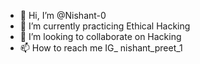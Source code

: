 - 👋 Hi, I’m @Nishant-0
- 🌱 I’m currently practicing Ethical Hacking
- 💞️ I’m looking to collaborate on Hacking
- 📫 How to reach me IG_ nishant_preet_1

<!---
Nishant-0/Nishant-0 is a ✨ special ✨ repository because its `README.md` (this file) appears on your GitHub profile.
You can click the Preview link to take a look at your changes.
--->
